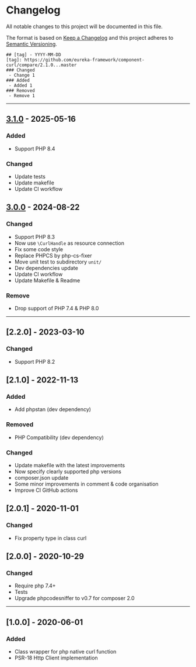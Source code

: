 # Changelog
All notable changes to this project will be documented in this file.

The format is based on [Keep a Changelog](http://keepachangelog.com/en/1.0.0/)
and this project adheres to [Semantic Versioning](http://semver.org/spec/v2.0.0.html).

```
## [tag] - YYYY-MM-DD
[tag]: https://github.com/eureka-framework/component-curl/compare/2.1.0...master
### Changed
 - Change 1
### Added
 - Added 1
### Removed
 - Remove 1
```

----
## [3.1.0] - 2025-05-16
[3.1.0]: https://github.com/eureka-framework/component-curl/compare/3.0.0...3.1.0
### Added
- Support PHP 8.4
### Changed
- Update tests
- Update makefile
- Update CI workflow

## [3.0.0] - 2024-08-22
[3.0.0]: https://github.com/eureka-framework/component-curl/compare/2.2.0...3.0.0
### Changed
- Support PHP 8.3
- Now use `\CurlHandle` as resource connection
- Fix some code style
- Replace PHPCS by php-cs-fixer
- Move unit test to subdirectory `unit/`
- Dev dependencies update
- Update CI workflow
- Update Makefile & Readme
### Remove
- Drop support of PHP 7.4 & PHP 8.0

----

## [2.2.0] - 2023-03-10
### Changed
- Support PHP 8.2

## [2.1.0] - 2022-11-13
### Added
 - Add phpstan (dev dependency)
### Removed
 - PHP Compatibility (dev dependency)
### Changed
 - Update makefile with the latest improvements
 - Now specify clearly supported php versions
 - composer.json update
 - Some minor improvements in comment & code organisation
 - Improve CI GitHub actions

## [2.0.1] - 2020-11-01
### Changed
 - Fix property type in class curl

## [2.0.0] - 2020-10-29
### Changed
 - Require php 7.4+
 - Tests
 - Upgrade phpcodesniffer to v0.7 for composer 2.0

----

## [1.0.0] - 2020-06-01
### Added
 - Class wrapper for php native curl function
 - PSR-18 Http Client implementation
